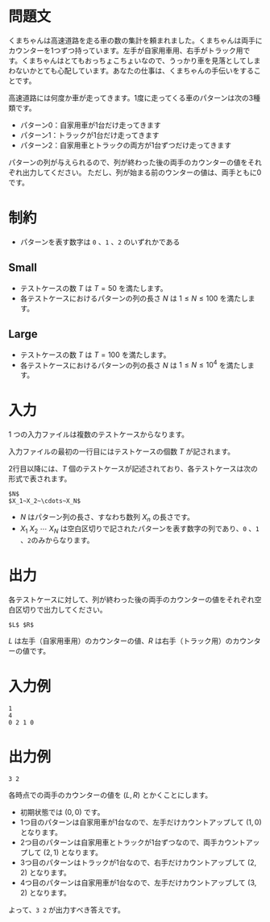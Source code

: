 # 問題文


くまちゃんは高速道路を走る車の数の集計を頼まれました。くまちゃんは両手にカウンターを1つずつ持っています。左手が自家用車用、右手がトラック用です。くまちゃんはとてもおっちょこちょいなので、うっかり車を見落としてしまわないかとても心配しています。あなたの仕事は、くまちゃんの手伝いをすることです。

高速道路には何度か車が走ってきます。1度に走ってくる車のパターンは次の3種類です。


- パターン0：自家用車が1台だけ走ってきます
- パターン1：トラックが1台だけ走ってきます
- パターン2：自家用車とトラックの両方が1台ずつだけ走ってきます


パターンの列が与えられるので、列が終わった後の両手のカウンターの値をそれぞれ出力してください。
ただし、列が始まる前のウンターの値は、両手ともに0です。

# 制約


- パターンを表す数字は `0` 、`1` 、`2` のいずれかである

## Small
- テストケースの数 $T$ は $T = 50$ を満たします。
- 各テストケースにおけるパターンの列の長さ $N$ は $1 \leq N \leq 100$ を満たします。

## Large
- テストケースの数 $T$ は $T = 100$ を満たします。
- 各テストケースにおけるパターンの列の長さ $N$ は $1 \leq N \leq 10^4$ を満たします。


# 入力

1 つの入力ファイルは複数のテストケースからなります。

入力ファイルの最初の一行目にはテストケースの個数 $T$ が記されます。

2行目以降には、$T$ 個のテストケースが記述されており、各テストケースは次の形式で表されます。

```
$N$
$X_1~X_2~\cdots~X_N$
```

- $N$ はパターン列の長さ、すなわち数列 $X_n$ の長さです。
- $X_1~X_2~\cdots~X_N$ は空白区切りで記されたパターンを表す数字の列であり、`0` 、`1` 、`2`のみからなります。



# 出力

各テストケースに対して、列が終わった後の両手のカウンターの値をそれぞれ空白区切りで出力してください。


```
$L$ $R$

```

$L$ は左手（自家用車用）のカウンターの値、$R$ は右手（トラック用）のカウンターの値です。


# 入力例


```
1
4
0 2 1 0
```

# 出力例


```
3 2
```

各時点での両手のカウンターの値を $(L, R)$ とかくことにします。

- 初期状態では $(0, 0)$ です。
- 1つ目のパターンは自家用車が1台なので、左手だけカウントアップして $(1, 0)$ となります。
- 2つ目のパターンは自家用車とトラックが1台ずつなので、両手カウントアップして $(2, 1)$ となります。
- 3つ目のパターンはトラックが1台なので、右手だけカウントアップして $(2, 2)$ となります。
- 4つ目のパターンは自家用車が1台なので、左手だけカウントアップして $(3, 2)$ となります。

よって、`3 2`  が出力すべき答えです。
